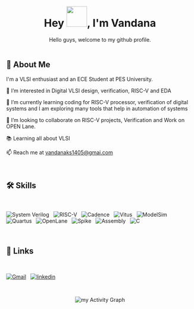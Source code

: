 <h1 align="center">Hey <img src="https://github.com/NoobMahbub/NoobMahbub/blob/main/Wave.gif" height="55px" width="55px">, I'm Vandana</h1>

<div align='center'>
Hello guys, welcome to my github profile.
</div>

<br/>

## 🚀 About Me

I'm a VLSI enthusiast and an ECE Student at PES University.

👀 I’m interested in Digital VLSI design, verification, RISC-V and EDA

🌱 I’m currently learning coding for RISC-V processor, verification of digital systems and I am exploring many tools that help in automation of systems

💞️ I’m looking to collaborate on RISC-V projects, Verification and Work on OPEN Lane.

📚 Learning all about VLSI

📫 Reach me at vandanaks1405@gmai.com

<br />

## 🛠 Skills

<br/>

![System Verilog](https://img.shields.io/badge/System-Verliog-%2320232a.svg?style=for-the-badge)&nbsp;&nbsp;
![RISC-V](https://img.shields.io/badge/RISC-V-FFFFFF?style=for-the-badge)&nbsp;&nbsp;
![Cadence](	https://img.shields.io/badge/Cadence-4EA94B?style=for-the-badge)&nbsp;&nbsp;
![Vitus](https://img.shields.io/badge/Vitus-404D59?style=for-the-badge)&nbsp;&nbsp;
![ModelSim](https://img.shields.io/badge/ModelSim-404D59?style=for-the-badge)&nbsp;&nbsp;
![Quartus](https://img.shields.io/badge/Quartus-43853D?style=for-the-badge)&nbsp;&nbsp;
![OpenLane](https://img.shields.io/badge/OpenLane-F7DF1E?style=for-the-badge)&nbsp;&nbsp;
![Spike](	https://img.shields.io/badge/Spike-39457E?style=for-the-badge)&nbsp;&nbsp;
![Assembly](https://img.shields.io/badge/Assembly-F2334A?style=for-the-badge)&nbsp;&nbsp;
![C](https://img.shields.io/badge/c-%2300599C.svg?style=for-the-badge)&nbsp;&nbsp;


<br />

## 🔗 Links

<br/>

<!-- [![portfolio](https://img.shields.io/badge/my_portfolio-000?style=for-the-badge&logo=ko-fi&logoColor=white)](https://thecoderash.github.io/)&nbsp;&nbsp; -->
[![Gmail](https://img.shields.io/badge/Gmail-D14836?style=for-the-badge&logo=gmail&logoColor=white)](mailto:vandanaks1405@gmail.com)&nbsp;&nbsp;
[![linkedin](https://img.shields.io/badge/linkedin-0A66C2?style=for-the-badge&logo=linkedin&logoColor=white)](https://www.linkedin.com/in/vandana-k-s-885579231/)&nbsp;&nbsp;

<br />

<div align='center'>

![my Activity Graph](https://activity-graph.herokuapp.com/graph?username=ks-vandana&theme=react-dark&hide_border=true&area=true)

<br />
<!-- ![my's GitHub stats](https://github-readme-stats.vercel.app/api?username=thecoderash&show_icons=true&theme=github_dark) -->

</div>
